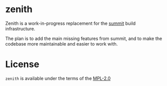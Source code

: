 # zenith

Zenith is a work-in-progress replacement for the [summit](https://github.com/serpent-os/summit) build infrastructure.

The plan is to add the main missing features from summit, and to make the codebase more maintainable and easier to work with.

# License

`zenith` is available under the terms of the [MPL-2.0](https://spdx.org/licenses/MPL-2.0.html)
